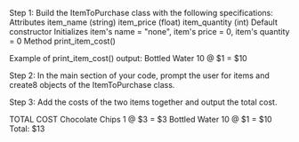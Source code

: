 Step 1: Build the ItemToPurchase class with the following specifications:
    Attributes
    item_name (string)
    item_price (float)
    item_quantity (int)
    Default constructor
    Initializes item's name = "none", item's price = 0, item's quantity = 0
    Method
    print_item_cost()

Example of print_item_cost() output:
Bottled Water 10 @ $1 = $10

Step 2: In the main section of your code, prompt the user for items and create8 objects of the ItemToPurchase class.

Step 3: Add the costs of the two items together and output the total cost.


TOTAL COST
Chocolate Chips 1 @ $3 = $3
Bottled Water 10 @ $1 = $10
Total: $13

